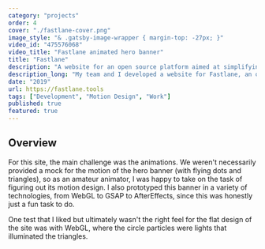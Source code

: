 ```yaml
---
category: "projects"
order: 4
cover: "./fastlane-cover.png"
image_style: "& .gatsby-image-wrapper { margin-top: -27px; }"
video_id: "475576068"
video_title: "Fastlane animated hero banner"
title: "Fastlane"
description: "A website for an open source platform aimed at simplifying Android and iOS deployment."
description_long: "My team and I developed a website for Fastlane, an open source platform aimed at simplifying Android and iOS deployment. In addition, I contributed to the motion design of the hero.<br><br> Technologies used include: Grow, HTML, SASS, and vanilla Javascript. "
date: "2019"
url: https://fastlane.tools
tags: ["Development", "Motion Design", "Work"]
published: true
featured: true
---
```


## Overview

For this site, the main challenge was the animations. We weren't necessarily provided a mock for the motion of the hero banner (with flying dots and triangles), so as an amateur animator, I was happy to take on the task of figuring out its motion design. I also prototyped this banner in a variety of technologies, from WebGL to GSAP to AfterEffects, since this was honestly just a fun task to do.

One test that I liked but ultimately wasn't the right feel for the flat design of the site was with WebGL, where the circle particles were lights that illuminated the triangles.
